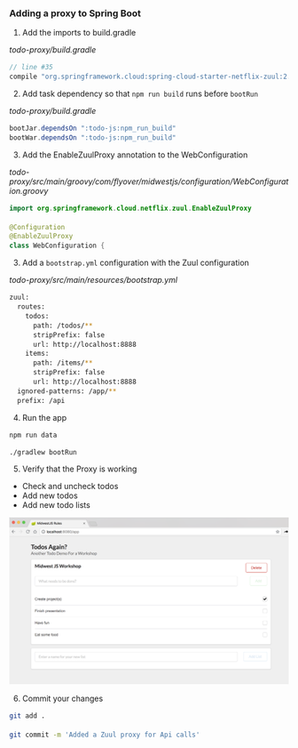 ### Adding a proxy to Spring Boot

1. Add the imports to build.gradle

*todo-proxy/build.gradle*

```java
// line #35
compile "org.springframework.cloud:spring-cloud-starter-netflix-zuul:2.0.0.RELEASE"
```

2. Add task dependency so that `npm run build` runs before `bootRun`

*todo-proxy/build.gradle*

```java
bootJar.dependsOn ":todo-js:npm_run_build"
bootWar.dependsOn ":todo-js:npm_run_build"
```

3. Add the EnableZuulProxy annotation to the WebConfiguration

*todo-proxy/src/main/groovy/com/flyover/midwestjs/configuration/WebConfiguration.groovy*

```java
import org.springframework.cloud.netflix.zuul.EnableZuulProxy

@Configuration
@EnableZuulProxy
class WebConfiguration {
```

3. Add a `bootstrap.yml` configuration with the Zuul configuration

*todo-proxy/src/main/resources/bootstrap.yml*

```bash
zuul:
  routes:
    todos:
      path: /todos/**
      stripPrefix: false
      url: http://localhost:8888
    items:
      path: /items/**
      stripPrefix: false
      url: http://localhost:8888
  ignored-patterns: /app/**
  prefix: /api
```

4. Run the app

```bash
npm run data
```

```bash
./gradlew bootRun
```

5. Verify that the Proxy is working
  - Check and uncheck todos
  - Add new todos
  - Add new todo lists

![Working Application](./images/lab-5-success.png)

6. Commit your changes

```bash
git add .

git commit -m 'Added a Zuul proxy for Api calls'
```